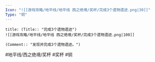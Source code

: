 ```yaml
---
Icon: "![[游戏攻略/地平线/地平线 西之绝境/奖杯/完成3个遗物遗迹.png|30]]"
Type: "铜"
---
```

```ad-common-bronze-trophy
title: (Title:: "完成3个遗物遗迹")
![[游戏攻略/地平线/地平线 西之绝境/奖杯/完成3个遗物遗迹.png|100]]

(Comment:: "发现并完成3个遗物遗迹。")
```

#地平线/西之绝境/奖杯 #奖杯 #铜
